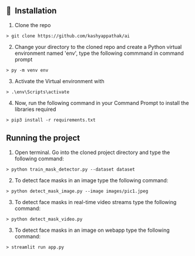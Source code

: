 
## 🚀&nbsp; Installation
1. Clone the repo
```
> git clone https://github.com/kashyappathak/ai
```

2. Change your directory to the cloned repo and create a Python virtual environment named 'env', type the following commmand in command prompt
```
> py -m venv env
```

3. Activate the Virtual environment with
```
> .\env\Scripts\activate
```

4. Now, run the following command in your Command Prompt to install the libraries required
```
> pip3 install -r requirements.txt
```

## Running the project

1. Open terminal. Go into the cloned project directory and type the following command:
```
> python train_mask_detector.py --dataset dataset
```

2. To detect face masks in an image type the following command: 
```
> python detect_mask_image.py --image images/pic1.jpeg
```

3. To detect face masks in real-time video streams type the following command:
```
> python detect_mask_video.py 
```
3. To detect face masks in an image on webapp type the following command:
```
> streamlit run app.py 
```
